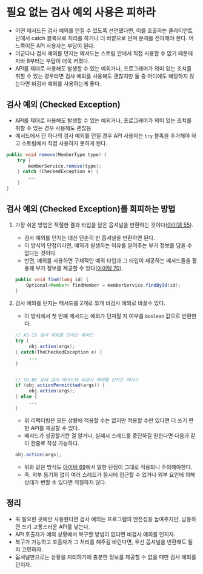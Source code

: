 # 필요 없는 검사 예외 사용은 피하라

* 어떤 메서드든 검사 예외를 던질 수 있도록 선언됐다면, 이를 호출하는 클라이언트 단에서 catch 블록으로 처리를 하거나 더 바깥으로 던져 문제를 전파해야 한다.
 어느쪽이든 API 사용자는 부담이 된다.
* 더군다나 검사 예외를 던지는 메서드는 스트림 안에서 직접 사용할 수 없기 때문에 자바 8부터는 부담이 더욱 커졌다.
* API를 제대로 사용해도 발생할 수 있는 예외거나, 프로그래머가 의미 있는 조치를 취할 수 있는 경우라면 검사 예외를 사용해도 괜찮지만 둘 중 어디에도
 해당하지 않는다면 비검사 예외를 사용하는게 좋다.

## 검사 예외 (Checked Exception)

* API를 제대로 사용해도 발생할 수 있는 예외거나, 프로그래머가 의미 있는 조치를 취할 수 있는 경우 사용해도 괜찮음
* 메서드에서 단 하나의 검사 예외를 던질 경우 API 사용자는 `try` 블록을 추가해야 하고 스트림에서 직접 사용하지 못하게 된다.

```java
public void remove(MemberType type) {
    try {
        memberService.remove(type);
    } catch (CheckedException e) {
        ...
    }
}
```

## 검사 예외 (Checked Exception)를 회피하는 방법

1. 가장 쉬운 방법은 적절한 결과 타입을 담은 옵셔널을 반환하는 것이다([아이템 55](https://github.com/parkhanbeen/study/blob/master/effective-java/8%EC%9E%A5/55.%EC%98%B5%EC%85%94%EB%84%90%20%EB%B0%98%ED%99%98%EC%9D%80%20%EC%8B%A0%EC%A4%91%ED%9E%88%20%ED%95%98%EB%9D%BC.md)).
   * 검사 예외를 던지는 대신 단순히 빈 옵셔널을 반환하면 된다.
   * 이 방식의 단점이라면, 예외가 발생하는 이유를 알려주는 부가 정보를 담을 수 없다는 것이다.
   * 반면, 예외를 사용하면 구체적인 예외 타입과 그 타입이 제공하는 메서드들을 활용해 부가 정보를 제공할 수 있다([아이템 70](https://github.com/parkhanbeen/study/blob/master/effective-java/10%EC%9E%A5/70.%EB%B3%B5%EA%B5%AC%ED%95%A0%20%EC%88%98%20%EC%9E%88%EB%8A%94%20%EC%83%81%ED%99%A9%EC%97%90%EB%8A%94%20%EA%B2%80%EC%82%AC%20%EC%98%88%EC%99%B8%EB%A5%BC%2C%20%ED%94%84%EB%A1%9C%EA%B7%B8%EB%9E%98%EB%B0%8D%20%EC%98%A4%EB%A5%98%EC%97%90%EB%8A%94%20%EB%9F%B0%ED%83%80%EC%9E%84%20%EC%98%88%EC%99%B8%EB%A5%BC%20%EC%82%AC%EC%9A%A9%ED%95%98%EB%9D%BC.md)).
  
   ```java
   public void find(long id) {
       Optional<Member> findMember = memberService.findById(id);
   }
   ```

2. 검사 예외를 던지는 메서드를 2개로 쪼개 비검사 예외로 바꿀수 있다.
   * 이 방식에서 첫 번째 메서드는 예외가 던져질 지 여부를 `boolean` 값으로 반환한다.
   
   ```java
   // AS-IS 검사 예외를 던지는 메서드
   try {
        obj.action(args);
   } catch(TheCheckedException e) {
        ...
   }
   
   
   // TO-BE 상태 검사 메서드와 비검사 예외를 던지는 메서드
   if (obj.actionPermittted(args)) {
        obj.action(args);
   } else {
        ...
   }
   
   ```
   * 위 리펙터링은 모든 상황에 적용할 수는 없지만 적용할 수만 있다면 더 쓰기 편한 API를 제공할 수 있다.
   * 메서드가 성공할거란 걸 알거나, 실패시 스레드를 중단하길 원한다면 다음과 같이 한줄로 작성 가능하다.
   ```java
   obj.action(args);
   ```
   
   * 위와 같은 방식도 [아이템 69](https://github.com/parkhanbeen/study/blob/master/effective-java/10%EC%9E%A5/69.%EC%98%88%EC%99%B8%EB%8A%94%20%EC%A7%84%EC%A7%9C%20%EC%98%88%EC%99%B8%20%EC%83%81%ED%99%A9%EC%97%90%EB%A7%8C%20%EC%82%AC%EC%9A%A9%ED%95%98%EB%9D%BC.md)에서 말한 단점이 그대로 적용되니 주의해야한다.
   * 즉, 외부 동기화 없이 여러 스레드가 동시에 접근할 수 있거나 외부 요인에 의해 상태가 변할 수 있다면 적절하지 않다.

## 정리

* 꼭 필요한 곳에만 사용한다면 검사 예외는 프로그램의 안전성을 높여주지만, 남용하면 쓰기 고통스러운 API를 낳는다.
* API 호출자가 예외 상황에서 복구할 방법이 없다면 비검사 예외를 던지자.
* 복구가 가능하고 호출자가 그 처리를 해주길 바란다면, 우선 옵셔널을 반환해도 될지 고민하자.
* 옵셔널만으로는 상황을 처리하기에 충분한 정보를 제공할 수 없을 때만 검사 예외를 던지자.
